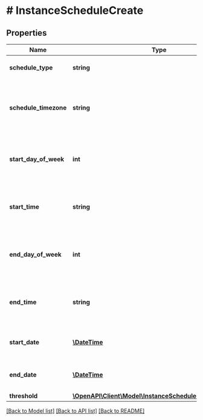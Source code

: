 # # InstanceScheduleCreate

## Properties

Name | Type | Description | Notes
------------ | ------------- | ------------- | -------------
**schedule_type** | **string** |  | [optional] [default to 'dayOfWeek']
**schedule_timezone** | **string** | Time Zone eg. America/New_York, Europe/Amsterdam, etc. Only used and required for scheduleType &#x60;dayOfWeek&#x60; | [optional] [default to 'UTC']
**start_day_of_week** | **int** | Start day of the week 1-7 (Sun-Sat). Only used and required for scheduleType &#x60;dayOfWeek&#x60; | [optional]
**start_time** | **string** | Start time of the day in 24-hour format. Only used and required for scheduleType &#x60;dayOfWeek&#x60; | [optional]
**end_day_of_week** | **int** | End day of the week 1-7 (Sun-Sat). Only used and required for scheduleType &#x60;dayOfWeek&#x60; | [optional]
**end_time** | **string** | End time of the day in 24-hour format. Only used and required for scheduleType &#x60;dayOfWeek&#x60; | [optional]
**start_date** | [**\DateTime**](\DateTime.md) | Start Date. Only used and required for scheduleType &#x60;exact&#x60; | [optional]
**end_date** | [**\DateTime**](\DateTime.md) | End Date. Only used and required for scheduleType &#x60;exact&#x60; | [optional]
**threshold** | [**\OpenAPI\Client\Model\InstanceScheduleCreateThreshold**](InstanceScheduleCreateThreshold.md) |  | [optional]

[[Back to Model list]](../../README.md#models) [[Back to API list]](../../README.md#endpoints) [[Back to README]](../../README.md)
